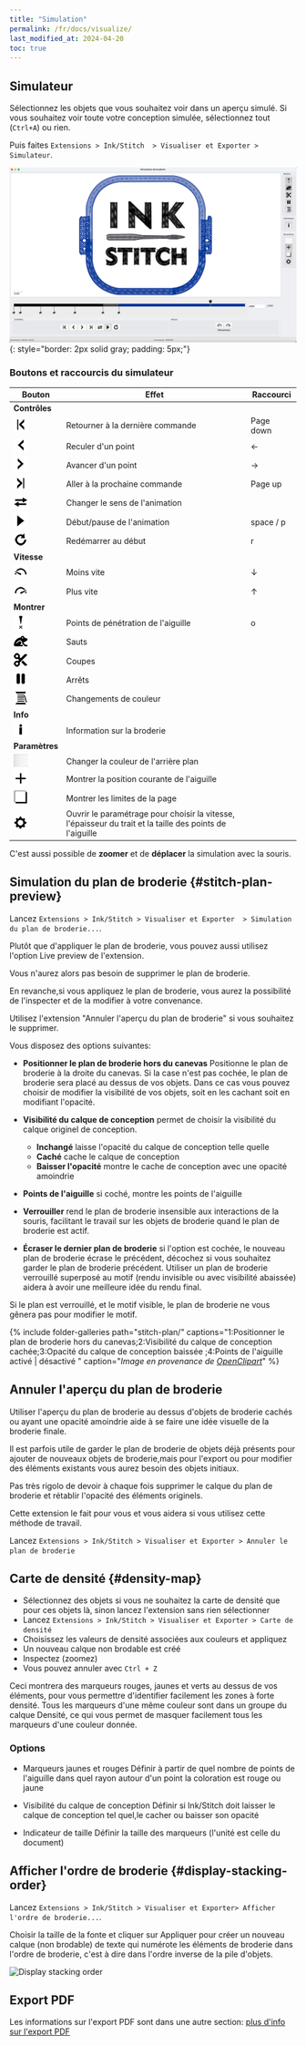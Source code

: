 ```yaml
---
title: "Simulation"
permalink: /fr/docs/visualize/
last_modified_at: 2024-04-20
toc: true
---
```

## Simulateur

Sélectionnez les objets que vous souhaitez voir dans un aperçu simulé. Si vous souhaitez voir toute votre conception simulée, sélectionnez tout (`Ctrl+A`) ou rien.

Puis faites `Extensions > Ink/Stitch  > Visualiser et Exporter > Simulateur`.

![Simulator](/assets/images/docs/fr/simulateur.jpg)
{: style="border: 2px solid gray; padding: 5px;"}

### Boutons et raccourcis du simulateur 


 
Bouton | Effet | Raccourci
-------- | -------- | --------
**Contrôles**||
|<img src="/assets/images/docs/icons/backward_command.png" >|Retourner à la dernière commande| <key>Page down</key>
|<img src="/assets/images/docs/icons/backward_stitch.png" >|Reculer d'un point| <key>←</key>
|<img src="/assets/images/docs/icons/forward_stitch.png" >|Avancer d'un point| <key>→</key>
|<img src="/assets/images/docs/icons/forward_command.png" >|Aller à la prochaine commande| <key>Page up</key> 
|<img src="/assets/images/docs/icons/direction.png" >|Changer le sens de l'animation| 
|<img src="/assets/images/docs/icons/play.png"> | Début/pause de l'animation |<key>space</key> /  <key>p</key>
|<img src="/assets/images/docs/icons/restart.png" >|Redémarrer au début| <key>r</key>
**Vitesse**||
|<img src="/assets/images/docs/icons/slower.png" >|Moins vite| <key>↓</key> 
|<img src="/assets/images/docs/icons/faster.png" >|Plus vite| <key>↑</key> 
**Montrer**||
|<img src="/assets/images/docs/icons/npp.png" >|Points de pénétration de l'aiguille| <key>o</key>
|<img src="/assets/images/docs/icons/jump.png" >|Sauts| 
|<img src="/assets/images/docs/icons/trim.png" >|Coupes| 
|<img src="/assets/images/docs/icons/stop.png" >|Arrêts| 
|<img src="/assets/images/docs/icons/color_change.png" >|Changements de couleur| 
**Info**||
|<img src="/assets/images/docs/icons/info.png" >|Information sur la broderie| 
**Paramètres**||
|<img src="/assets/images/docs/icons/change_background.png" >|Changer la couleur de l'arrière plan| 
|<img src="/assets/images/docs/icons/cursor.png" >|Montrer la position courante de l'aiguille| 
|<img src="/assets/images/docs/icons/page.png" >|Montrer les limites de la page| 
|<img src="/assets/images/docs/icons/settings.png" >|Ouvrir le paramétrage pour choisir la vitesse, </br>l'épaisseur du trait et la taille des points de l'aiguille| 

C'est aussi possible de **zoomer** et de **déplacer** la simulation avec la souris.

## Simulation du plan de broderie {#stitch-plan-preview}

Lancez `Extensions > Ink/Stitch > Visualiser et Exporter  > Simulation du plan de broderie...`.

Plutôt que d'appliquer le plan de broderie, vous pouvez aussi utilisez l'option Live preview de l'extension. 

Vous n'aurez alors pas besoin de supprimer le plan de broderie. 

En revanche,si vous appliquez le plan de broderie, vous aurez la possibilité de l'inspecter et de la modifier à votre convenance. 

Utilisez l'extension "Annuler l'aperçu du plan de broderie" si vous souhaitez le supprimer.

Vous disposez des options suivantes:
* **Positionner le plan de broderie hors du canevas** Positionne le plan de broderie  à la droite du canevas. Si la case n'est pas cochée, le plan de broderie sera placé au dessus de vos objets. Dans ce cas vous pouvez choisir de modifier la visibilité de vos objets, soit en les cachant soit en modifiant l'opacité.
* **Visibilité du calque de conception** permet de choisir la visibilité du calque originel de conception.
  * **Inchangé** laisse l'opacité du calque de conception telle quelle
  * **Caché** cache le calque de conception
  * **Baisser l'opacité** montre le cache de conception avec une opacité amoindrie
 
* **Points de l'aiguille** si coché, montre les points de l'aiguille
* **Verrouiller** rend le plan de broderie insensible aux interactions de la souris, facilitant le travail sur les objets de broderie quand le plan de broderie est actif.

* **Écraser le dernier plan de broderie** si l'option est cochée, le nouveau plan de broderie écrase le précédent, décochez si vous souhaitez garder le plan de broderie précédent.
Utiliser un plan de broderie verrouillé superposé au motif (rendu invisible ou avec visibilité abaissée) aidera à avoir une meilleure idée du rendu final.

Si le plan est verrouillé, et le motif visible, le plan de broderie ne vous gênera pas pour modifier le motif.



{% include folder-galleries path="stitch-plan/" captions="1:Positionner le plan de broderie hors du canevas;2:Visibilité du calque de conception cachée;3:Opacité du calque de conception baissée ;4:Points de l'aiguille activé | désactivé " caption="<i>Image en provenance de [OpenClipart](https://openclipart.org/detail/334596)</i>" %}

## Annuler l'aperçu du plan de broderie
Utiliser l'aperçu du plan de broderie au dessus d'objets de broderie cachés ou ayant une opacité amoindrie aide à se faire une idée visuelle de la broderie finale.

Il est parfois utile de garder le plan de broderie de objets déjà présents pour ajouter de nouveaux objets de broderie,mais pour l'export ou pour modifier des éléments existants vous aurez besoin des objets initiaux.

Pas très rigolo de devoir à chaque fois supprimer le calque du plan de broderie et rétablir l'opacité des éléments originels. 

Cette extension le fait pour vous et vous aidera si vous utilisez cette méthode de travail.


Lancez `Extensions > Ink/Stitch > Visualiser et Exporter > Annuler le plan de broderie`

## Carte de densité {#density-map}

* Sélectionnez des objets si vous ne souhaitez la carte de densité que pour ces objets là, sinon lancez l'extension sans rien sélectionner
* Lancez `Extensions > Ink/Stitch > Visualiser et Exporter > Carte de densité`
* Choisissez les valeurs de densité associées aux couleurs et appliquez
* Un nouveau calque non brodable est créé
* Inspectez (zoomez)
* Vous pouvez annuler avec `Ctrl + Z`

Ceci montrera des marqueurs rouges, jaunes et verts au dessus de vos éléments, pour vous permettre d'identifier facilement les zones à forte densité. Tous les marqueurs d'une même couleur sont dans un groupe du calque Densité, ce qui vous permet de masquer facilement tous les marqueurs d'une couleur donnée.

### Options

* Marqueurs jaunes et rouges
 Définir à partir de quel nombre de points de l'aiguille dans quel rayon autour  d'un point la coloration est rouge ou jaune

* Visibilité du calque de conception
Définir si Ink/Stitch doit laisser le calque de conception tel quel,le cacher  ou baisser son opacité

* Indicateur de taille
Définir la taille des marqueurs (l'unité est celle du document)

## Afficher l'ordre de broderie {#display-stacking-order}

Lancez `Extensions > Ink/Stitch > Visualiser et Exporter> Afficher l'ordre de broderie...`.

Choisir la taille de la fonte et cliquer sur  Appliquer pour créer un nouveau calque (non brodable) de texte qui numérote les éléments de broderie dans l'ordre de broderie, c'est à dire dans l'ordre  inverse de la  pile d'objets.

![Display stacking order](/assets/images/docs/stacking_order.png)

## Export PDF

Les informations sur l'export PDF sont dans une autre section: [plus d'info sur l'export PDF](/fr/docs/print-pdf)
